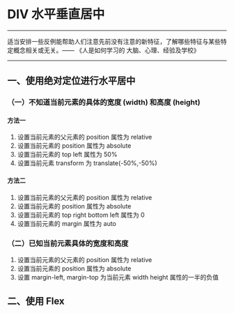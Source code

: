 # DIV 水平垂直居中
---

适当安排一些反例能帮助人们注意先前没有注意的新特征，了解哪些特征与某些特定概念相关或无关。—— 《人是如何学习的 大脑、心理、经验及学校》

---

## 一、使用绝对定位进行水平居中
### （一）不知道当前元素的具体的宽度 (width) 和高度 (height)
#### 方法一
1. 设置当前元素的父元素的 position 属性为 relative
2. 设置当前元素的 position 属性为 absolute
3. 设置当前元素的 top left 属性为 50%
4. 设置当前元素 transform 为 translate(-50%,-50%)

#### 方法二
1. 设置当前元素的父元素的 position 属性为 relative
2. 设置当前元素的 position 属性为 absolute
3. 设置当前元素的 top right bottom left 属性为 0
4. 设置当前元素的 margin 属性为 auto

### （二）已知当前元素具体的宽度和高度
1. 设置当前元素的父元素的 position 属性为 relative
2. 设置当前元素的 position 属性为 absolute
3. 设置 margin-left, margin-top 为当前元素 width height 属性的一半的负值

## 二、使用 Flex